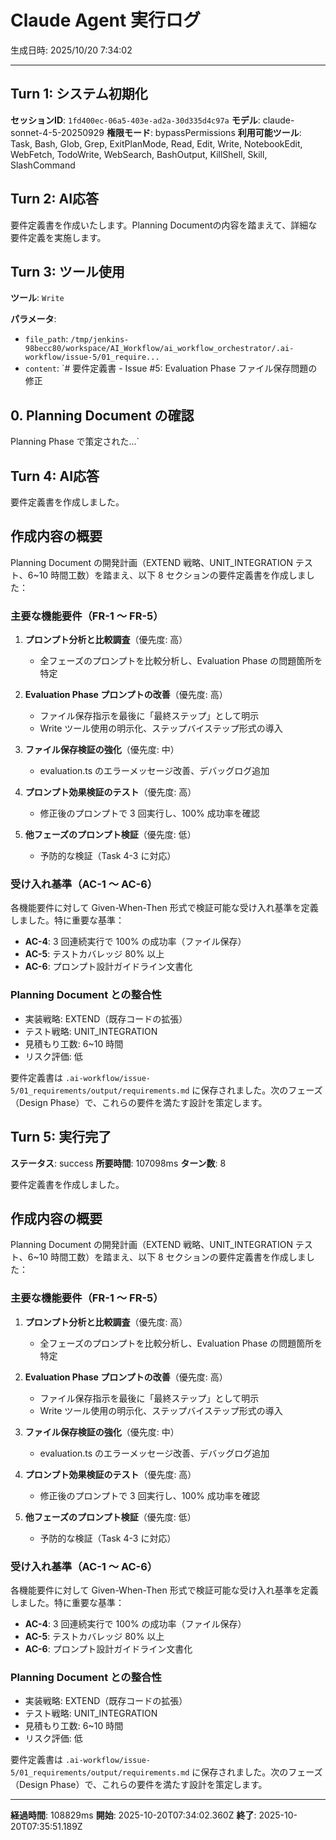 # Claude Agent 実行ログ

生成日時: 2025/10/20 7:34:02

---

## Turn 1: システム初期化

**セッションID**: `1fd400ec-06a5-403e-ad2a-30d335d4c97a`
**モデル**: claude-sonnet-4-5-20250929
**権限モード**: bypassPermissions
**利用可能ツール**: Task, Bash, Glob, Grep, ExitPlanMode, Read, Edit, Write, NotebookEdit, WebFetch, TodoWrite, WebSearch, BashOutput, KillShell, Skill, SlashCommand

## Turn 2: AI応答

要件定義書を作成いたします。Planning Documentの内容を踏まえて、詳細な要件定義を実施します。

## Turn 3: ツール使用

**ツール**: `Write`

**パラメータ**:
- `file_path`: `/tmp/jenkins-98becc80/workspace/AI_Workflow/ai_workflow_orchestrator/.ai-workflow/issue-5/01_require...`
- `content`: `# 要件定義書 - Issue #5: Evaluation Phase ファイル保存問題の修正

## 0. Planning Document の確認

Planning Phase で策定された...`

## Turn 4: AI応答

要件定義書を作成しました。

## 作成内容の概要

Planning Document の開発計画（EXTEND 戦略、UNIT_INTEGRATION テスト、6~10 時間工数）を踏まえ、以下 8 セクションの要件定義書を作成しました：

### 主要な機能要件（FR-1 〜 FR-5）

1. **プロンプト分析と比較調査**（優先度: 高）
   - 全フェーズのプロンプトを比較分析し、Evaluation Phase の問題箇所を特定

2. **Evaluation Phase プロンプトの改善**（優先度: 高）
   - ファイル保存指示を最後に「最終ステップ」として明示
   - Write ツール使用の明示化、ステップバイステップ形式の導入

3. **ファイル保存検証の強化**（優先度: 中）
   - evaluation.ts のエラーメッセージ改善、デバッグログ追加

4. **プロンプト効果検証のテスト**（優先度: 高）
   - 修正後のプロンプトで 3 回実行し、100% 成功率を確認

5. **他フェーズのプロンプト検証**（優先度: 低）
   - 予防的な検証（Task 4-3 に対応）

### 受け入れ基準（AC-1 〜 AC-6）

各機能要件に対して Given-When-Then 形式で検証可能な受け入れ基準を定義しました。特に重要な基準：

- **AC-4**: 3 回連続実行で 100% の成功率（ファイル保存）
- **AC-5**: テストカバレッジ 80% 以上
- **AC-6**: プロンプト設計ガイドライン文書化

### Planning Document との整合性

- 実装戦略: EXTEND（既存コードの拡張）
- テスト戦略: UNIT_INTEGRATION
- 見積もり工数: 6~10 時間
- リスク評価: 低

要件定義書は `.ai-workflow/issue-5/01_requirements/output/requirements.md` に保存されました。次のフェーズ（Design Phase）で、これらの要件を満たす設計を策定します。

## Turn 5: 実行完了

**ステータス**: success
**所要時間**: 107098ms
**ターン数**: 8

要件定義書を作成しました。

## 作成内容の概要

Planning Document の開発計画（EXTEND 戦略、UNIT_INTEGRATION テスト、6~10 時間工数）を踏まえ、以下 8 セクションの要件定義書を作成しました：

### 主要な機能要件（FR-1 〜 FR-5）

1. **プロンプト分析と比較調査**（優先度: 高）
   - 全フェーズのプロンプトを比較分析し、Evaluation Phase の問題箇所を特定

2. **Evaluation Phase プロンプトの改善**（優先度: 高）
   - ファイル保存指示を最後に「最終ステップ」として明示
   - Write ツール使用の明示化、ステップバイステップ形式の導入

3. **ファイル保存検証の強化**（優先度: 中）
   - evaluation.ts のエラーメッセージ改善、デバッグログ追加

4. **プロンプト効果検証のテスト**（優先度: 高）
   - 修正後のプロンプトで 3 回実行し、100% 成功率を確認

5. **他フェーズのプロンプト検証**（優先度: 低）
   - 予防的な検証（Task 4-3 に対応）

### 受け入れ基準（AC-1 〜 AC-6）

各機能要件に対して Given-When-Then 形式で検証可能な受け入れ基準を定義しました。特に重要な基準：

- **AC-4**: 3 回連続実行で 100% の成功率（ファイル保存）
- **AC-5**: テストカバレッジ 80% 以上
- **AC-6**: プロンプト設計ガイドライン文書化

### Planning Document との整合性

- 実装戦略: EXTEND（既存コードの拡張）
- テスト戦略: UNIT_INTEGRATION
- 見積もり工数: 6~10 時間
- リスク評価: 低

要件定義書は `.ai-workflow/issue-5/01_requirements/output/requirements.md` に保存されました。次のフェーズ（Design Phase）で、これらの要件を満たす設計を策定します。


---

**経過時間**: 108829ms
**開始**: 2025-10-20T07:34:02.360Z
**終了**: 2025-10-20T07:35:51.189Z